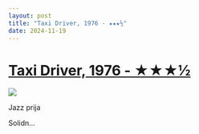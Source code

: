 ```yaml
---
layout: post
title: "Taxi Driver, 1976 - ★★★½"
date: 2024-11-19
---
```


# [Taxi Driver, 1976 - ★★★½](https://letterboxd.com/pavlesap/film/taxi-driver/)

<p><img src="https://a.ltrbxd.com/resized/film-poster/5/1/9/4/7/51947-taxi-driver-0-600-0-900-crop.jpg?v=3ae07cca2d" /></p> <p>Jazz prija</p><p>Solidn...
